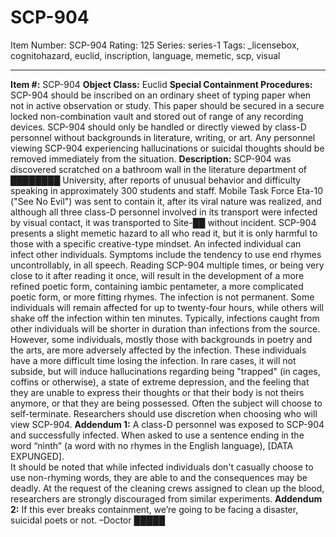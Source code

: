 # SCP-904
Item Number: SCP-904
Rating: 125
Series: series-1
Tags: _licensebox, cognitohazard, euclid, inscription, language, memetic, scp, visual

---

**Item #:** SCP-904
**Object Class:** Euclid
**Special Containment Procedures:** SCP-904 should be inscribed on an ordinary sheet of typing paper when not in active observation or study. This paper should be secured in a secure locked non-combination vault and stored out of range of any recording devices. SCP-904 should only be handled or directly viewed by class-D personnel without backgrounds in literature, writing, or art. Any personnel viewing SCP-904 experiencing hallucinations or suicidal thoughts should be removed immediately from the situation.
**Description:** SCP-904 was discovered scratched on a bathroom wall in the literature department of ████████ University, after reports of unusual behavior and difficulty speaking in approximately 300 students and staff. Mobile Task Force Eta-10 ("See No Evil") was sent to contain it, after its viral nature was realized, and although all three class-D personnel involved in its transport were infected by visual contact, it was transported to Site-██ without incident.
SCP-904 presents a slight memetic hazard to all who read it, but it is only harmful to those with a specific creative-type mindset. An infected individual can infect other individuals. Symptoms include the tendency to use end rhymes uncontrollably, in all speech. Reading SCP-904 multiple times, or being very close to it after reading it once, will result in the development of a more refined poetic form, containing iambic pentameter, a more complicated poetic form, or more fitting rhymes.
The infection is not permanent. Some individuals will remain affected for up to twenty-four hours, while others will shake off the infection within ten minutes. Typically, infections caught from other individuals will be shorter in duration than infections from the source.
However, some individuals, mostly those with backgrounds in poetry and the arts, are more adversely affected by the infection. These individuals have a more difficult time losing the infection. In rare cases, it will not subside, but will induce hallucinations regarding being "trapped" (in cages, coffins or otherwise), a state of extreme depression, and the feeling that they are unable to express their thoughts or that their body is not theirs anymore, or that they are being possessed. Often the subject will choose to self-terminate. Researchers should use discretion when choosing who will view SCP-904.
**Addendum 1:** A class-D personnel was exposed to SCP-904 and successfully infected. When asked to use a sentence ending in the word “ninth” (a word with no rhymes in the English language), [DATA EXPUNGED].  
It should be noted that while infected individuals don't casually choose to use non-rhyming words, they are able to and the consequences may be deadly. At the request of the cleaning crews assigned to clean up the blood, researchers are strongly discouraged from similar experiments.
**Addendum 2:** If this ever breaks containment, we’re going to be facing a disaster, suicidal poets or not. –Doctor █████